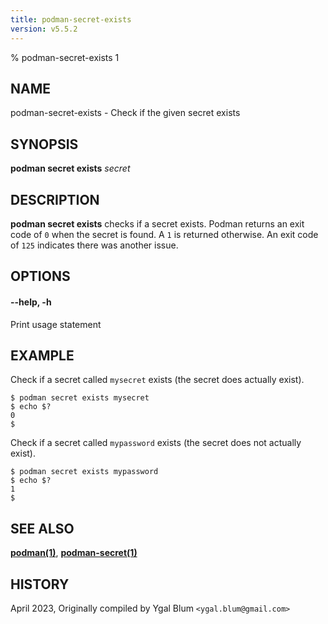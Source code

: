 ```yaml
---
title: podman-secret-exists
version: v5.5.2
---
```


% podman-secret-exists 1

## NAME
podman\-secret\-exists - Check if the given secret exists

## SYNOPSIS
**podman secret exists** *secret*

## DESCRIPTION
**podman secret exists** checks if a secret exists. Podman returns an exit code
of `0` when the secret is found. A `1` is returned otherwise. An exit code of
`125` indicates there was another issue.


## OPTIONS

#### **--help**, **-h**

Print usage statement

## EXAMPLE

Check if a secret called `mysecret` exists (the secret does actually exist).
```
$ podman secret exists mysecret
$ echo $?
0
$
```

Check if a secret called `mypassword` exists (the secret does not actually exist).
```
$ podman secret exists mypassword
$ echo $?
1
$
```

## SEE ALSO
**[podman(1)](podman.1.md)**, **[podman-secret(1)](podman-secret.1.md)**

## HISTORY
April 2023, Originally compiled by Ygal Blum `<ygal.blum@gmail.com>`
